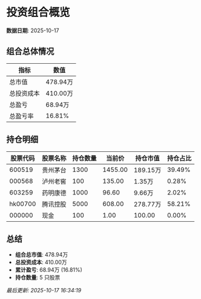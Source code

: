 # 投资组合概览

**数据日期**: 2025-10-17

## 组合总体情况

| 指标 | 数值 |
|------|------|
| 总市值 | 478.94万 |
| 总投资成本 | 410.00万 |
| 总盈亏 | 68.94万 |
| 总盈亏率 | 16.81% |

## 持仓明细

| 股票代码 | 股票名称 | 持仓数量 | 当前价 | 持仓市值 | 持仓占比 |
|----------|----------|----------|--------|----------|----------|
| 600519 | 贵州茅台 | 1300 | 1455.00 | 189.15万 | 39.49% |
| 000568 | 泸州老窖 | 100 | 135.00 | 1.35万 | 0.28% |
| 603259 | 药明康德 | 1000 | 96.60 | 9.66万 | 2.02% |
| hk00700 | 腾讯控股 | 5000 | 608.00 | 278.77万 | 58.21% |
| 000000 | 现金 | 100 | 1.00 | 100.00 | 0.00% |

## 总结

- **组合总市值**: 478.94万
- **总投资成本**: 410.00万
- **累计盈亏**: 68.94万 (16.81%)
- **持仓数量**: 5 只股票

*最后更新: 2025-10-17 16:34:19*
